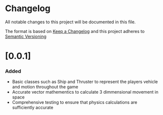 # Changelog
All notable changes to this project will be documented in this file.

The format is based on [Keep a Changelog](https://keepachangelog.com/en/1.0.0/)
and this project adheres to [Semantic Versioning](http://semver.org/spec/v2.0.0.html)

# [0.0.1] 
### Added
 - Basic classes such as Ship and Thruster to represent the players vehicle and motion throughout the game
 - Accurate vector mathementics to calculate 3 dimmensional movement in space
 - Comprehensive testing to ensure that physics calculations are sufficiently accurate
